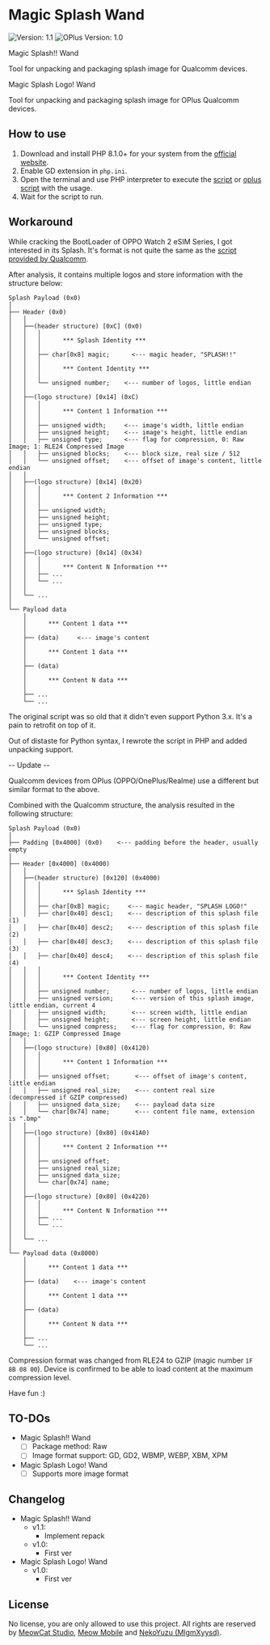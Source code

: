 # Magic Splash Wand
![Version: 1.1](https://img.shields.io/badge/Version-1.1-brightgreen?style=for-the-badge) ![OPlus Version: 1.0](https://img.shields.io/badge/Version-OPlus%201.0-brightgreen?style=for-the-badge)

Magic Splash!! Wand

Tool for unpacking and packaging splash image for Qualcomm devices.

Magic Splash Logo! Wand

Tool for unpacking and packaging splash image for OPlus Qualcomm devices.

## How to use
1. Download and install PHP 8.1.0+ for your system from the [official website](https://www.php.net/downloads).
2. Enable GD extension in `php.ini`.
3. Open the terminal and use PHP interpreter to execute the [script](splash.php) or [oplus script](script_oplus.php) with the usage.
4. Wait for the script to run.

## Workaround
While cracking the BootLoader of OPPO Watch 2 eSIM Series, I got interested in its Splash. It's format is not quite the same as the [script provided by Qualcomm](https://git.codelinaro.org/clo/la/device/qcom/common/-/blob/LA.VENDOR.14.3.0.r1-11500-lanai.0/display/logo/logo_gen.py).

After analysis, it contains multiple logos and store information with the structure below:
```
Splash Payload (0x0)
│
├── Header (0x0)
│   │
│   ├──(header structure) [0xC] (0x0)
│   │   │
│   │   │      *** Splash Identity ***
│   │   │
│   │   ├── char[0x8] magic;      <--- magic header, "SPLASH!!"
│   │   │
│   │   │      *** Content Identity ***
│   │   │
│   │   └── unsigned number;    <--- number of logos, little endian
│   │
│   ├──(logo structure) [0x14] (0xC)
│   │   │
│   │   │      *** Content 1 Information ***
│   │   │
│   │   ├── unsigned width;     <--- image's width, little endian
│   │   ├── unsigned height;    <--- image's height, little endian
│   │   ├── unsigned type;      <--- flag for compression, 0: Raw Image; 1: RLE24 Compressed Image
│   │   ├── unsigned blocks;    <--- block size, real size / 512
│   │   └── unsigned offset;    <--- offset of image's content, little endian
│   │
│   ├──(logo structure) [0x14] (0x20)
│   │   │
│   │   │      *** Content 2 Information ***
│   │   │
│   │   ├── unsigned width;
│   │   ├── unsigned height;
│   │   ├── unsigned type;
│   │   ├── unsigned blocks;
│   │   └── unsigned offset;
│   │
│   ├──(logo structure) [0x14] (0x34)
│   │   │
│   │   │      *** Content N Information ***
│   │   ├── ...
│   │   └── ...
│   │
│   └── ...
│
└── Payload data
    │
    │      *** Content 1 data ***
    │
    ├── (data)     <--- image's content
    │
    │      *** Content 1 data ***
    │
    ├── (data)
    │
    │      *** Content N data ***
    │
    ├── ...
    └── ...
```
The original script was so old that it didn't even support Python 3.x. It's a pain to retrofit on top of it.

Out of distaste for Python syntax, I rewrote the script in PHP and added unpacking support.

-- Update --

Qualcomm devices from OPlus (OPPO/OnePlus/Realme) use a different but similar format to the above.

Combined with the Qualcomm structure, the analysis resulted in the following structure:
```
Splash Payload (0x0)
│
├── Padding [0x4000] (0x0)    <--- padding before the header, usually empty
│
├── Header [0x4000] (0x4000)
│   │
│   ├──(header structure) [0x120] (0x4000)
│   │   │
│   │   │      *** Splash Identity ***
│   │   │
│   │   ├── char[0xB] magic;     <--- magic header, "SPLASH LOGO!"
│   │   ├── char[0x40] desc1;    <--- description of this splash file (1)
│   │   ├── char[0x40] desc2;    <--- description of this splash file (2)
│   │   ├── char[0x40] desc3;    <--- description of this splash file (3)
│   │   ├── char[0x40] desc4;    <--- description of this splash file (4)
│   │   │
│   │   │      *** Content Identity ***
│   │   │
│   │   ├── unsigned number;      <--- number of logos, little endian
│   │   ├── unsigned version;     <--- version of this splash image, little endian, current 4
│   │   ├── unsigned width;       <--- screen width, little endian
│   │   ├── unsigned height;      <--- screen height, little endian
│   │   └── unsigned compress;    <--- flag for compression, 0: Raw Image; 1: GZIP Compressed Image
│   │
│   ├──(logo structure) [0x80] (0x4120)
│   │   │
│   │   │      *** Content 1 Information ***
│   │   │
│   │   ├── unsigned offset;       <--- offset of image's content, little endian
│   │   ├── unsigned real_size;    <--- content real size (decompressed if GZIP compressed)
│   │   ├── unsigned data_size;    <--- payload data size
│   │   └── char[0x74] name;       <--- content file name, extension is ".bmp"
│   │
│   ├──(logo structure) [0x80] (0x41A0)
│   │   │
│   │   │      *** Content 2 Information ***
│   │   │
│   │   ├── unsigned offset;
│   │   ├── unsigned real_size;
│   │   ├── unsigned data_size;
│   │   └── char[0x74] name;
│   │
│   ├──(logo structure) [0x80] (0x4220)
│   │   │
│   │   │      *** Content N Information ***
│   │   ├── ...
│   │   └── ...
│   │
│   └── ...
│
└── Payload data (0x8000)
    │
    │      *** Content 1 data ***
    │
    ├── (data)    <--- image's content
    │
    │      *** Content 1 data ***
    │
    ├── (data)
    │
    │      *** Content N data ***
    │
    ├── ...
    └── ...
```

Compression format was changed from RLE24 to GZIP (magic number `1F 8B 08 00`). Device is confirmed to be able to load content at the maximum compression level.

Have fun :)

## TO-DOs
- Magic Splash!! Wand
	- [ ] Package method: Raw
	- [ ] Image format support: GD, GD2, WBMP, WEBP, XBM, XPM
- Magic Splash Logo! Wand
	- [ ] Supports more image format

## Changelog
- Magic Splash!! Wand
	- v1.1:
		- Implement repack
	- v1.0:
		- First ver
- Magic Splash Logo! Wand
	- v1.0:
		- First ver

## License
No license, you are only allowed to use this project. All rights are reserved by [MeowCat Studio](https://github.com/MeowCat-Studio), [Meow Mobile](https://github.com/Meow-Mobile) and [NekoYuzu (MlgmXyysd)](https://github.com/MlgmXyysd).
